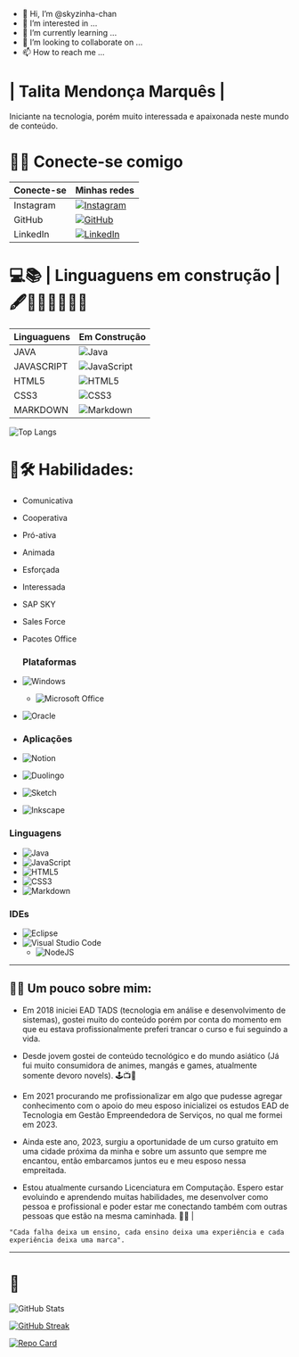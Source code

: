 - 👋 Hi, I’m @skyzinha-chan
- 👀 I’m interested in ...
- 🌱 I’m currently learning ...
- 💞️ I’m looking to collaborate on ...
- 📫 How to reach me ...

#  | Talita Mendonça Marquês   |

Iniciante na tecnologia, porém muito interessada e apaixonada neste mundo de conteúdo.



# 📲🔗 Conecte-se comigo

| Conecte-se  | Minhas redes                                                                                                                             |
| --------------    | ---------------------------------------------------------------------------------------------------------------------------------- |
|    Instagram   |[![Instagram](https://img.shields.io/badge/Instagram-000?style=for-the-badge&logo=instagram)](https://www.instagram.com/skyzinha_chan/)|
|         GitHub |[![GitHub](https://img.shields.io/badge/GitHub-000?style=for-the-badge&logo=github&logoColor=white)](+https://github.com/skyzinha-chan)|
|       LinkedIn |[![LinkedIn](https://img.shields.io/badge/LinkedIn-000?style=for-the-badge&logo=linkedin&logoColor=0E76A8)](https://www.linkedin.com/in/talita-mendon%C3%A7a-marques-63b37b155/)|



#        💻📚 | Linguaguens em construção | 🖋👩🏾‍💻👩🏾‍🏫 

| Linguaguens       |  Em Construção                                                                                                                     |
| --------------    | ---------------------------------------------------------------------------------------------------------------------------------- |
| JAVA              | ![Java](https://img.shields.io/badge/java-%23ED8B00.svg?style=for-the-badge&logo=openjdk&logoColor=white)|
| JAVASCRIPT        | ![JavaScript](https://img.shields.io/badge/javascript-%23323330.svg?style=for-the-badge&logo=javascript&logoColor=%23F7DF1E)|
| HTML5             | ![HTML5](https://img.shields.io/badge/html5-%23E34F26.svg?style=for-the-badge&logo=html5&logoColor=white)|
| CSS3              | ![CSS3](https://img.shields.io/badge/CSS3-000?style=for-the-badge&logo=css3&logoColor=264CE4)|
| MARKDOWN          | ![Markdown](https://img.shields.io/badge/markdown-%23000000.svg?style=for-the-badge&logo=markdown&logoColor=white)|

![Top Langs](https://github-readme-stats-git-masterrstaa-rickstaa.vercel.app/api/top-langs/?username=skyzinha-chan&bg_color=000&border_color=30A3DC&title_color=E94D5F&text_color=FFF)


# 💼🛠 Habilidades:


- Comunicativa
- Cooperativa
- Pró-ativa
- Animada
- Esforçada
- Interessada
- SAP SKY
- Sales Force
- Pacotes Office

  
   ### Plataformas
- ![Windows](https://img.shields.io/badge/Windows-000?style=for-the-badge&logo=windows&logoColor=2CA5E0)
    - ![Microsoft Office](https://img.shields.io/badge/Microsoft_Office-D83B01?style=for-the-badge&logo=microsoft-office&logoColor=white)
- ![Oracle](https://img.shields.io/badge/Oracle-F80000?style=for-the-badge&logo=oracle&logoColor=white)

- ### Aplicações

- ![Notion](https://img.shields.io/badge/Notion-%23000000.svg?style=for-the-badge&logo=notion&logoColor=white)
- ![Duolingo](https://img.shields.io/badge/Duolingo-%234DC730.svg?style=for-the-badge&logo=Duolingo&logoColor=white)
- ![Sketch](https://img.shields.io/badge/Sketch-FFB387?style=for-the-badge&logo=sketch&logoColor=black)
- ![Inkscape](https://img.shields.io/badge/Inkscape-e0e0e0?style=for-the-badge&logo=inkscape&logoColor=080A13)




 ### Linguagens

- ![Java](https://img.shields.io/badge/java-%23ED8B00.svg?style=for-the-badge&logo=openjdk&logoColor=white)
- ![JavaScript](https://img.shields.io/badge/javascript-%23323330.svg?style=for-the-badge&logo=javascript&logoColor=%23F7DF1E)
- ![HTML5](https://img.shields.io/badge/html5-%23E34F26.svg?style=for-the-badge&logo=html5&logoColor=white)
- ![CSS3](https://img.shields.io/badge/CSS3-000?style=for-the-badge&logo=css3&logoColor=264CE4)
- ![Markdown](https://img.shields.io/badge/markdown-%23000000.svg?style=for-the-badge&logo=markdown&logoColor=white)

 ### IDEs
  
- ![Eclipse](https://img.shields.io/badge/Eclipse-FE7A16.svg?style=for-the-badge&logo=Eclipse&logoColor=white)
- ![Visual Studio Code](https://img.shields.io/badge/Visual%20Studio%20Code-0078d7.svg?style=for-the-badge&logo=visual-studio-code&logoColor=white)
     - ![NodeJS](https://img.shields.io/badge/node.js-6DA55F?style=for-the-badge&logo=node.js&logoColor=white)
----------------------------------------------------------------


## 👩‍💻 Um pouco sobre mim:
 - Em 2018 iniciei EAD TADS (tecnologia em análise e desenvolvimento de sistemas), gostei muito do conteúdo porém por conta do momento em que eu estava profissionalmente preferi trancar o curso e fui seguindo a vida. 

 - Desde jovem gostei de conteúdo tecnológico e do mundo asiático (Já fui muito consumidora de animes, mangás e games, atualmente somente devoro novels). 🕹📺🍜


 - Em 2021 procurando me profissionalizar em algo que pudesse agregar conhecimento com o apoio do meu esposo inicializei os estudos EAD de Tecnologia em Gestão Empreendedora de Serviços, no qual me formei em 2023.
 
 - Ainda este ano, 2023, surgiu a oportunidade de um curso gratuito em uma cidade próxima da minha e sobre um assunto que sempre me encantou, então embarcamos juntos eu e meu esposo nessa empreitada. 
 - Estou atualmente cursando Licenciatura em Computação. Espero estar evoluindo e aprendendo muitas habilidades, me desenvolver como pessoa e profissional e poder estar me conectando também com outras pessoas que estão na mesma caminhada. 💪🏾 |



```
"Cada falha deixa um ensino, cada ensino deixa uma experiência e cada experiência deixa uma marca".

```

----------------------------------------------------------------


  # 🏸 

  ![GitHub Stats](https://github-readme-stats.vercel.app/api?username=skyzinha-chan&theme=transparent&bg_color=000&border_color=30A3DC&show_icons=true&icon_color=30A3DC&title_color=E94D5F&text_color=FFF)
  
  [![GitHub Streak](https://streak-stats.demolab.com/?user=skyzinha-chan&theme=bear&background=000&border=30A3DC&dates=FFF)](https://git.io/streak-stats)



  [![Repo Card](https://github-readme-stats.vercel.app/api/pin/?username=skyzinha-chan&repo=skyzinha-chan&bg_color=000&border_color=30A3DC&show_icons=true&icon_color=30A3DC&title_color=E94D5F&text_color=FFF)](https://github.com/skyzinha-chan/skyzinha-chan)
  
 






<!---
skyzinha-chan/skyzinha-chan is a ✨ special ✨ repository because its `README.md` (this file) appears on your GitHub profile.
You can click the Preview link to take a look at your changes.
--->
